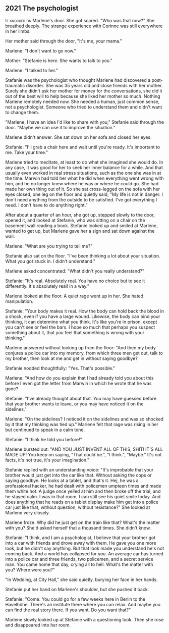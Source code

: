 
## **2021** The psychologist

<span style="font-variant:small-caps;">It knocked on</span> Marlene's door.
She got scared.
"Who was that now?" She breathed deeply.
The strange experience with Corinne was still everywhere in her limbs.

Her mother said through the door, "It's me, your mama."

Marlene: "I don't want to go now."

Mother: "Stefanie is here.
She wants to talk to you."

Marlene: "I talked to her."

Stefanie was the psychologist who thought Marlene had discovered a post-traumatic disorder.
She was 35 years old and close friends with her mother.
Surely she didn't ask her mother for money for the conversations, she did it out of the best will to help because she liked her mother so much.
Nothing Marlene remotely needed now.
She needed a human, just common sense, not a psychologist.
Someone who tried to understand them and didn't want to change them.

"Marlene, I have an idea I'd like to share with you," Stefanie said through the door.
"Maybe we can use it to improve the situation."

Marlene didn't answer.
She sat down on her sofa and closed her eyes.

Stefanie: "I'll grab a chair here and wait until you're ready.
It's important to me.
Take your time."

Marlene tried to meditate, at least to do what she imagined she would do.
In any case, it was good for her to seek her inner balance for a while.
And that usually even worked in real stress situations, such as the one she was in at the time.
Marwin had told her what he did when everything went wrong with him, and he no longer knew where he was or where he could go.
She had made her own thing out of it.
So she sat cross-legged on the sofa with her eyes closed, one leg on the floor and quietly said, "My life is not in danger.
I don't need anything from the outside to be satisfied.
I've got everything I need.
I don't have to do anything right."

After about a quarter of an hour, she got up, stepped slowly to the door, opened it, and looked at Stefanie, who was sitting on a chair on the basement wall reading a book.
Stefanie looked up and smiled at Marlene, wanted to get up, but Marlene gave her a sign and sat down against the wall.

Marlene: "What are you trying to tell me?"

Stefanie also sat on the floor.
"I've been thinking a lot about your situation.
What you got stuck in.
I didn't understand."

Marlene asked concentrated: "What didn't you really understand?"

Stefanie: "It's real.
Absolutely real.
You have no choice but to see it differently.
It's absolutely real! In a way."

Marlene looked at the floor.
A quiet rage went up in her.
She hated manipulation.

Stefanie: "Your body makes it real.
How the body can hold back the blood in a shock, even if you have a large wound.
Likewise, the body can bind your thinking, it can determine what you think.
It's like you're in prison, except you can't see or feel the bars.
I hope so much that perhaps you suspect something about it, that you feel that something is wrong with your thinking."

Marlene answered without looking up from the floor: "And then my body conjures a police car into my memory, from which three men get out, talk to my brother, then look at me and get in without saying goodbye?

Stefanie nodded thoughtfully: "Yes.
That's possible."

Marlene: "And how do you explain that I had already told you about this before I even got the letter from Marwin in which he wrote that he was gone?

Stefanie: "I've already thought about that.
You may have guessed before that your brother wants to leave, or you may have noticed it on the sidelines."

Marlene: "On the sidelines? I noticed it on the sidelines and was so shocked by it that my thinking was tied up." Marlene felt that rage was rising in her but continued to speak in a calm tone.

Stefanie: "I think he told you before!"

Marlene bursted out: "AND YOU JUST INVENT ALL OF THIS, SHIT! IT'S ALL MADE UP! You keep on saying, "That could be.", "I think.", "Maybe."
It's not facts, it's not true, it's your imagination."

Stefanie replied with an understanding voice: "It's improbable that your brother would just get into the car like that.
Without asking the cops or saying goodbye.
He looks at a tablet, and that's it.
Hej, he was a professional hacker, he had dealt with policemen umpteen times and made them white hot.
A judge once yelled at him and then broke off the trial, and he stayed calm.
I was in that room, I can still see his quiet smile today.
And does anything that he reads on a tablet display make him get into a police car just like that, without question, without resistance?" She looked at Marlene very closely.

Marlene froze.
Why did he just get on the train like that? What's the matter with you? She'd asked herself that a thousand times.
She didn't know.

Stefanie: "I think, and I am a psychologist, I believe that your brother got into a car with friends and drove away with them.
He gave you one more look, but he didn't say anything.
But that look made you understand he's not coming back.
And a world has collapsed for you.
An average car has turned into a police car and three friends, two policemen, and a secret service man.
You came home that day, crying all to hell.
What's the matter with you? Where were you?"

"In Wedding, at City Hall," she said quietly, burying her face in her hands.

Stefanie put her hand on Marlene's shoulder, but she pushed it back.

Stefanie: "Come.
You could go for a few weeks here in Berlin to the Havelhöhe.
There's an institute there where you can relax.
And maybe you can find the real story there.
If you want.
Do you want that?"

Marlene slowly looked up at Stefanie with a questioning look.
Then she rose and disappeared into her room.

